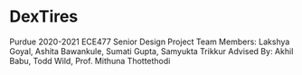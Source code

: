 # DexTires
Purdue 2020-2021
ECE477 Senior Design Project
Team Members: Lakshya Goyal, Ashita Bawankule, Sumati Gupta, Samyukta Trikkur
Advised By: Akhil Babu, Todd Wild, Prof. Mithuna Thottethodi

